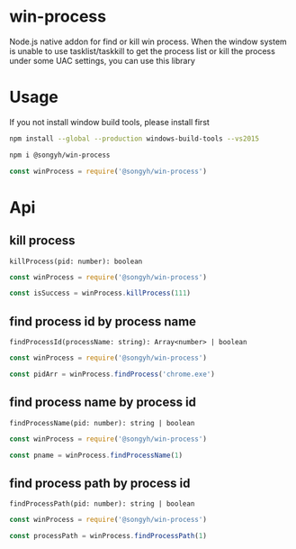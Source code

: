 # win-process
Node.js native addon for find or kill win process. When the window system is unable to use tasklist/taskkill to get the process list or kill the process under some UAC settings, you can use this library

# Usage
If you not install window build tools, please install first
```sh
npm install --global --production windows-build-tools --vs2015
```

```sh
npm i @songyh/win-process
```

```js
const winProcess = require('@songyh/win-process')
```
# Api

## kill process
```
killProcess(pid: number): boolean
```

```js
const winProcess = require('@songyh/win-process')

const isSuccess = winProcess.killProcess(111)
```

## find process id by process name

```
findProcessId(processName: string): Array<number> | boolean
```

```js
const winProcess = require('@songyh/win-process')

const pidArr = winProcess.findProcess('chrome.exe')
```

## find process name by process id

```
findProcessName(pid: number): string | boolean
```

```js
const winProcess = require('@songyh/win-process')

const pname = winProcess.findProcessName(1)
```

## find process path by process id

```
findProcessPath(pid: number): string | boolean
```

```js
const winProcess = require('@songyh/win-process')

const processPath = winProcess.findProcessPath(1)
```